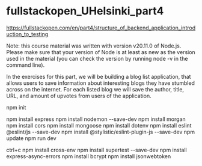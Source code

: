 # fullstackopen_UHelsinki_part4

https://fullstackopen.com/en/part4/structure_of_backend_application_introduction_to_testing

Note: this course material was written with version v20.11.0 of Node.js. Please make sure that your version of Node is at least as new as the version used in the material (you can check the version by running node -v in the command line).

In the exercises for this part, we will be building a blog list application, that allows users to save information about interesting blogs they have stumbled across on the internet. For each listed blog we will save the author, title, URL, and amount of upvotes from users of the application.

npm init
<!-- fill in scripts in package.json -->
<!-- i added the other dependencies from part3 too -->
npm install express
npm install nodemon --save-dev 
npm install morgan
npm install cors
npm install mongoose
npm install dotenv
npm install eslint @eslint/js --save-dev
npm install @stylistic/eslint-plugin-js --save-dev
npm update
npm run dev


ctrl+c
npm install cross-env
npm install supertest --save-dev
npm install express-async-errors
npm install bcrypt
npm install jsonwebtoken